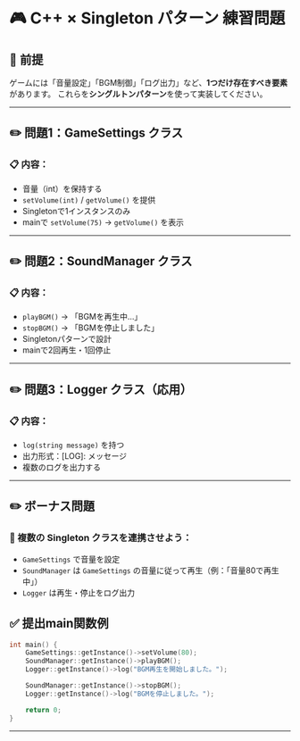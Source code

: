 <link rel="stylesheet" href="style.css">

# 🎮 C++ × Singleton パターン 練習問題

## 🧪 前提
ゲームには「音量設定」「BGM制御」「ログ出力」など、**1つだけ存在すべき要素**があります。
これらを**シングルトンパターン**を使って実装してください。

---

## ✏️ 問題1：GameSettings クラス

### 📋 内容：
- 音量（int）を保持する
- `setVolume(int)` / `getVolume()` を提供
- Singletonで1インスタンスのみ
- mainで `setVolume(75)` → `getVolume()` を表示

---

## ✏️ 問題2：SoundManager クラス

### 📋 内容：
- `playBGM()` → 「BGMを再生中…」
- `stopBGM()` → 「BGMを停止しました」
- Singletonパターンで設計
- mainで2回再生・1回停止

---

## ✏️ 問題3：Logger クラス（応用）

### 📋 内容：
- `log(string message)` を持つ
- 出力形式：[LOG]: メッセージ
- 複数のログを出力する

---

## ✏️ ボーナス問題

### 🎯 複数の Singleton クラスを連携させよう：

- `GameSettings` で音量を設定
- `SoundManager` は `GameSettings` の音量に従って再生（例：「音量80で再生中」）
- `Logger` は再生・停止をログ出力

<div style="page-break-after: always;"></div>

## ✅ 提出main関数例

```cpp
int main() {
    GameSettings::getInstance()->setVolume(80);
    SoundManager::getInstance()->playBGM();
    Logger::getInstance()->log("BGM再生を開始しました。");

    SoundManager::getInstance()->stopBGM();
    Logger::getInstance()->log("BGMを停止しました。");

    return 0;
}
```

---
